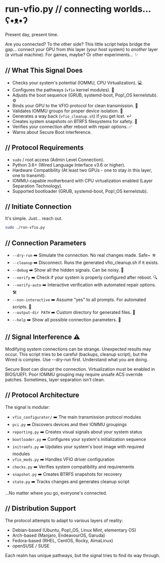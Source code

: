# run-vfio.py // connecting worlds... ʕ•ᴥ•ʔ

Present day, present time.

Are you connected? To the other side? This little script helps bridge the gap... connect your GPU from *this* layer (your host system) to *another* layer (a virtual machine). For games, maybe? Or other experiments... ✨

## // What This Signal Does

*   Checks your system's potential (IOMMU, CPU Virtualization). 💻
*   Configures the pathways (`vfio` kernel modules). 🔧
*   Adjusts the boot sequence (GRUB, systemd-boot, Pop!_OS kernelstub). ⚙️
*   Binds your GPU to the VFIO protocol for clean transmission. 🔄
*   Validates IOMMU groups for proper device isolation. 🧩
*   Generates a way back (`vfio_cleanup.sh`) if you get lost. ↩️
*   Creates system snapshots on BTRFS filesystems for safety. 📸
*   Verifies your connection after reboot with repair options. ✅
*   Warns about Secure Boot interference.

## // Protocol Requirements

*   `sudo` / root access (Admin Level Connection).
*   Python 3.6+ (Wired Language Interface v3.6 or higher).
*   Hardware Compatibility (At least two GPUs - one to stay in this layer, one to transmit).
*   IOMMU-capable motherboard with CPU virtualization enabled (Layer Separation Technology).
*   Supported bootloader (GRUB, systemd-boot, Pop!_OS kernelstub).

## // Initiate Connection

It's simple. Just... reach out.

```bash
sudo ./run-vfio.py
```

## // Connection Parameters

*   `--dry-run` ➡️ Simulate the connection. No real changes made. Safe~ ☆
*   `--cleanup` ➡️ Disconnect. Runs the generated vfio_cleanup.sh if it exists.
*   `--debug` ➡️ Show all the hidden signals. Can be noisy. 📡
*   `--verify` ➡️ Check if your system is properly configured after reboot. 🔍
*   `--verify-auto` ➡️ Interactive verification with automated repair options. 🛠️
*   `--non-interactive` ➡️ Assume "yes" to all prompts. For automated scripts. 🤖
*   `--output-dir PATH` ➡️ Custom directory for generated files. 📁
*   `--help` ➡️ Show all possible connection parameters. 💬

## // Signal Interference ⚠️

Modifying system connections can be strange. Unexpected results may occur. This script tries to be careful (backups, cleanup script), but the Wired is complex. Use --dry-run first. Understand what you are doing.

Secure Boot can disrupt the connection. Virtualization must be enabled in BIOS/UEFI. Poor IOMMU grouping may require unsafe ACS override patches. Sometimes, layer separation isn't clean.

## // Protocol Architecture

The signal is modular:
*   `vfio_configurator/` ➡️ The main transmission protocol modules
*   `pci.py` ➡️ Discovers devices and their IOMMU groupings
*   `reporting.py` ➡️ Creates visual signals about your system status
*   `bootloader.py` ➡️ Configures your system's initialization sequence
*   `initramfs.py` ➡️ Updates your system's boot image with required modules
*   `vfio_mods.py` ➡️ Handles VFIO driver configuration
*   `checks.py` ➡️ Verifies system compatibility and requirements
*   `snapshot.py` ➡️ Creates BTRFS snapshots for recovery
*   `state.py` ➡️ Tracks changes and generates cleanup script

...No matter where you go, everyone's connected.

## // Distribution Support

The protocol attempts to adapt to various layers of reality:
*   Debian-based (Ubuntu, Pop!_OS, Linux Mint, elementary OS)
*   Arch-based (Manjaro, EndeavourOS, Garuda)
*   Fedora-based (RHEL, CentOS, Rocky, AlmaLinux)
*   openSUSE / SUSE

Each realm has unique pathways, but the signal tries to find its way through.